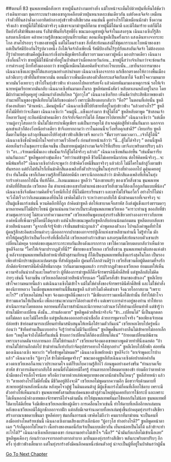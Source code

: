 ##ตอนที่ 83 ขุนพลเทพมือสังหาร
ชายผู้นั้นสง่างามอย่างยิ่ง แม้ใบหน้าจะเต็มไปด้วยฝุ่นที่เห็นได้ชัดว่าเร่งเดินทางมา
ชุดเกราะบนร่างของเขาถูกเคลือบด้วยฝุ่นหนาเตอะเช่นเดียวกัน แต่ยังคงเจิดจ้า เหมือนเจ้าตัวที่ยืนสง่าดั่งดวงอาทิตย์กลางทุ่งข้าวฟ่างสีเขียวสด
คนเช่นนี้ ดูอย่างไรก็ไม่เหมือนนักฆ่า
ซึ่งความจริงแล้ว ชายผู้นี้ก็มิใช่นักฆ่าจริงๆ แม้เขาจะมาฆ่าซูหลีก็ตาม
ชายผู้นี้มิได้มาดี และมิได้มาร้าย แต่ก็มิได้ปิดบังรังสีฆ่าฟันของตน รังสีฆ่าฟันที่บริสุทธิ์ยิ่ง
ขณะมองดูชายผู้เจิดจ้าในแสงอรุณ เฉินฉางเซิงก็รู้สึกแสบตาเล็กน้อย คล้ายความรู้สึกขณะอยู่บนที่ราบหิมะ ตอนเห็นซูหลีเป็นครั้งแรก
แสงเดินทางจากระยะไกล สาดไปรอบๆ ร่างของชายผู้นี้ แต่ไม่โดนร่างเขา สิ่งที่สะท้อนแสงมิใช่ชุดเกราะและใบหน้าของเขา แต่เป็นรัศมีป้องกันไร้รูปดวงหนึ่ง ถึงได้เจิดจ้าถึงเพียงนี้
รัศมีป้องกันไร้รูปกับแสงอันเจิดจ้า ไม่ต้องบอกก็รู้ว่าฝ่ายตรงข้ามคือผู้แข็งแกร่งซึ่งบำเพ็ญเพียรถึงขั้นรวบรวมดวงดาวผู้หนึ่ง
มองปราดเดียว เฉินฉางเซิงก็แน่ใจว่า ชายผู้นี้มิใช่นักฆ่าที่อยู่ในป่าต้นฮว่าเมื่อหลายวันก่อน...ชายผู้นี้สว่างจ้าเกินกว่าจะซ่อนเร้นการดำรงอยู่ อีกทั้งยังมองออกว่า ชายผู้นี้เหมือนไม่เคยคิดที่จะทำอะไรแบบนั้น...เขายืนรอการมาของเฉินฉางเซิงและซูหลีใต้แสงอรุณอย่างสง่าผ่าเผย
เฉินฉางเซิงลงจากรถ แก้เชือกตรงคอให้กวางพื้นเมือง แล้วตีเบาๆ เข้าที่บั้นท้ายพวกมัน ตอนนี้กวางพื้นเมืองสองตัวสื่อกระแสจิตกับเขาได้ จึงเข้าใจความหมาย พวกมันวิ่งเหยาะๆ เข้าไปในทุ่งข้าวฟ่าง ห่างออกไปหลายร้อยจั้ง แล้วค่อยหันมามองเหตุการณ์ รอให้เจ้านายหนุ่มเรียกพวกมันกลับ
เฉินฉางเซิงหันมามองในรถ
ซูหลีห่มหนังสัตว์ หลับตาเอนหลังอยู่ในรถ โดยมีผ้ากำมะหยี่อุดหูอยู่ เหมือนกำลังหลับใหล
“ผู้อาวุโส” เฉินฉางเซิงเรียก
เห็นชัดว่าประสิทธิภาพของผ้ากำมะหยี่ในหูของซูหลีเทียบไม่ได้กับของม่ออวี่ เพราะมีเสียงตอบกลับว่า “หือ?”
ในตอนที่เอ่ยนั้น ซูหลียังคงหลับตา
“ด้านหน้า...มีคนผู้หนึ่ง” เฉินฉางเซิงชี้ไปยังชายที่อยู่ในทุ่งข้าวฟ่าง
“แล้วอย่างไร?” ซูหลียังไม่มีทีท่าว่าจะลืมตา
เฉินฉางเซิงว่า “คนผู้นี้...แข็งแกร่งมาก ข้าสู้ไม่ได้”
ซูหลีหลับตาพูด “ข้าสอนเจ้าก็หลายวันอยู่ กะอีแค่นักฆ่าคนเดียว ถ้าเจ้ายังจัดการไม่ได้ ก็สมควรไปตายเสีย”
เฉินฉางเซิงว่า “แต่เมื่อวานผู้อาวุโสบอกว่า นั่นไม่ใช่การบำเพ็ญเพียร แต่เป็นการคุยโม้ ถ้าเจอคู่ต่อสู้ที่ห่างชั้นกันมาก นอกจากคุกเข่าแล้วก็ต้องวิ่งหนีอย่างเดียว ข้าจึงอยากถามว่า เราในตอนนี้จะวิ่งหรือคุกเข่าดี?”
เงียบกริบ ซูหลีลืมตาในที่สุด แล้วลุกขึ้นมองไปยังทุ่งข้าวฟ้างสีเขียวขจี พลางว่า “ขั้นรวบรวมดวงดาว...เจ้าก็สู้ได้นี่”
เฉินฉางเซิงชั่งน้ำหนักในใจอย่างรวดเร็วอีกครั้ง ก่อนส่ายหน้าแล้วว่า “นี่...สู้ไม่ได้จริงๆ ”
ตอนนี้ซูหลีค่อยเห็นร่างในชุดเกราะชัดเจนขึ้น เป็นชายหนุ่มผู้สง่างามเจิดจ้าไร้ที่เปรียบ เขาจึงกะพริบตาปริบๆ แล้วว่า “อา...เจ้าหมอนี่นั่นเอง เช่นนั้นเจ้าก็สู้ไม่ได้จริงๆ แล้วล่ะ”
เฉินฉางเซิงพลันเอ่ยขึ้น “เช่นนั้นเรารีบเผ่นกันเถอะ”
ซูหลีพูดอย่างขุ่นเคือง “อย่าว่าแต่ข้าซูหลี ชีวิตนี้ไม่เคยหนีมาก่อน ต่อให้คิดหนีจริงๆ...จะหนีพ้นหรือ?”
เฉินฉางเซิงกำลังจะพูดว่า ถ้าข้าคิดวิ่งหนีขึ้นมาจริงๆ แล้วล่ะก็ ไม่มีใครในต้าลู่วิ่งตามข้าทันหรอก แต่ยังไม่ทันไรก็เห็นม้าศึกสีแดงเพลิงทั้งตัวปรากฏขึ้นในทุ่งรกร้างที่ห่างออกไป
ดูคุ้นเคยอยู่บ้าง
ทันใดนั้น เขาก็เกิดความรู้สึกที่ไม่ค่อยดีนัก
เพราะนึกออกแล้วว่า ม้าศึกสีแดงเพลิงที่เห็นในทุ่งรกร้างห่างออกไปนั้น ที่แท้ก็คือ...กิเลนเมฆแดง
ซูหลีว่า “น้องชายแท้ๆ ของเซวียสิ่งชวน ขุนพลเทพลำดับที่ยี่สิบแปด เซวียเหอ อืม ตำแหน่งของเขากับตำแหน่งของเซวียสิ่งชวนก็ต้องเกื้อกูลกันแบบพี่น้อง”
เฉินฉางเซิงจึงตัดความคิดที่จะวิ่งหนีทิ้งไป
ที่นี่ไม่มีกระเรียนขาว และเขาไม่ใช่จินอวี้ลวี่ อย่างไรก็ไม่น่าจะวิ่งได้เร็วกว่ากิเลนเมฆแดงที่บินได้
เขาคิดไม่ถึงว่า ระหว่างทางกลับใต้ นักฆ่าคนแรกที่เจอจริงๆ จะเป็นผู้แข็งแกร่งเช่นนี้
หวนคิดอีกทีก็ถูก ถ้าคิดฆ่าซูหลี ต่อให้เขาบาดเจ็บสาหัส ถึงส่งผู้แข็งแกร่งธรรมดาๆ มาหลายคนก็ไม่มีประโยชน์ ผู้มาแน่นอนว่าควรเป็นระดับขุนพลเทพเซวียเหอ
“คารวะท่านซู ขออภัยที่ข้าสวมชุดเกราะอยู่ ไม่สะดวกทำความเคารพ”
เซวียเหอยืนพูดบนทุ่งรกร้างสีเขียวอย่างองอาจราวกับเทพองค์หนึ่งที่เพิ่งมาจุติโดยมิได้คุกเข่า แต่น้ำเสียงขณะพูดกับซูหลีกลับอ่อนน้อมถ่อมตน
ซูหลีตอบกลับเขาด้วยสีหน้าเฉยชา “ดูจากที่เจ้ารู้จักข้า เจ้าชื่นชมข้าน่ะถูกแล้ว”
คำพูดหลงตัวเอง ไปจนถึงคำพูดที่ทำให้ผู้คนรู้สึกสะอิดสะเอียนต่างๆ เมื่อออกจากปากของอาจารย์ปู่เล็กแห่งเขาหลีซานท่านนี้ ไม่รู้ทำไม มักทำให้ผู้คนรู้สึกว่าเป็นเรื่องจริงที่เชื่อถือได้
เซวียเหอย่างก้าวเข้ามา แสงอรุณที่สะท้อนรอบตัวเขาแปรเปลี่ยนไม่หยุด รอยต่อของชุดเกราะกระทบกันเสียงดังแกรกกราก เขาใช้ความเงียบตอบกลับว่าเห็นด้วย
ซูหลีจึงถาม “ใครให้เจ้ามาปรากฏตัวที่นี่?”
พี่ชายของเซวียเหอ เซวียสิ่งชวน ขุนพลเทพลำดับสองแห่งต้าลู่ หลังจากขุนพลเทพฮั่นชิงทำหน้าที่เฝ้าสุสานเทียนซู ก็ได้เป็นขุนพลเทพที่แข็งแกร่งสุดในโลก เป็นรองเพียงห้านักปราชญ์และแปดมรสุม ที่สำคัญสุดคือ ผู้คนทั้งโลกล้วนดีรู้ว่า เซวียสิ่งชวนคือผู้ติดตามที่จงรักภักดีต่อจักรพรรดินีศักดิ์สิทธิ์มากสุด ว่ากันตามเหตุผลแล้ว การปรากฏตัวของเซวียเหอ ย่อมเผยให้เห็นความจริงอันน่ากลัวและโหดร้ายว่า ผู้ที่ต้องการฆ่าซูหลีก็คือจักรพรรดินีศักดิ์สิทธิ์
แต่ซูหลีกลับไม่คิดง่ายๆ เช่นนี้ จึงถามขึ้น
เซวียเหอก็ตอบด้วยสีหน้าเรียบเฉย “ไม่มีใครสั่งข้า ข้ามาของข้าเอง”
ซูหลีเงียบ เข้าใจความหมายนี้แล้ว
แต่เฉินฉางเซิงไม่เข้าใจ แม้ไม่ใช่คำสั่งของจักรพรรดินีศักดิ์สิทธิ์ และไม่ใช่คำสั่งของนิกายหลวง ในเมื่อขุนพลเทพท่านนี้ชื่นชมซูหลี แล้วทำไมถึงคิดฆ่าเขา จึงฉวยโอกาสถาม “เพราะอะไร?”
เซวียเหอไม่สนใจเขา จ้องมองซูหลีนิ่งพลางว่า “มีเพียงการรวมเหนือใต้เท่านั้น ที่ทำให้ต้าโจวข้ารวมแคว้นให้เป็นหนึ่ง เพื่อเอาชนะพวกมารได้อย่างแท้จริง แต่เพราะการดำรงอยู่ของท่าน ทำให้ยากดำเนินการมาโดยตลอด หลายคนทั้งในราชสำนักและนิกายหลวงล้วนหวังให้ท่านเปลี่ยนท่าที แต่ข้ารู้ว่าท่านไม่มีทางเปลี่ยน ดังนั้น...ท่านต้องตาย”
ซูหลีพูดด้วยสีหน้าจริงจัง “ข้า...เปลี่ยนได้”
นี่เป็นมุกตลก แต่ไม่ตลก และไม่มีใครเชื่อ
แต่ซูหลีแสดงออกอย่างน่าเชื่อถือ ด้วยการพูดจากใจจริง “ขอเพียงเจ้ายอมปล่อยข้า ข้าย่อมสามารถเปลี่ยนท่าทีมาสนับสนุนให้เหนือใต้รวมตัวกันแน่”
เซวียเหอเงียบไปครู่หนึ่ง ก่อนว่า “ข้ายึดท่านเป็นแบบอย่าง จึงรู้ว่าท่านไม่มีวันเปลี่ยน”
ซูหลีพูดขึ้นอย่างกลืนไม่เข้าคายไม่ออกเล็กน้อย “เหตุใดเจ้าถึงได้ดื้อรั้นเช่นนี้ ข้าบอกว่าเปลี่ยนได้ก็ต้องเปลี่ยนได้แน่”
“ถ้ายอมเปลี่ยนปณิธานเพราะแรงกดดันจากภายนอก ก็ไม่ใช่ท่านแล้ว” เซวียเหอจ้องมองเขาพลางพูดด้วยท่าทีนิ่งเฉยต่อ “ถ้าท่านไม่ใช่ท่านอีกต่อไป ข้าฆ่าท่านก็เท่ากับกำจัดอุปสรรคทางใจได้ทุกอย่าง”
ซูหลีเงียบไปสักพัก ค่อยหันมองเฉินฉางเซิง พลางว่า “หรือข้าพูดไม่หมด?”
เฉินฉางเซิงพยักหน้า
ซูหลีจึงว่า “ตาเจ้าพูดอะไรบ้างแล้ว”
เฉินฉางเซิง “ผู้อาวุโส ข้าไม่ถนัดพูดจริงๆ”
ขณะมองดูซูหลีกับเฉินฉางเซิงต่อปากต่อคำกัน ดวงตาเซวียเหอก็ฉายแววประหลาดใจ แต่ก็รีบเก็บความรู้สึกไว้ ก่อนพูดอย่างเคร่งขรึม “ท่านบาดเจ็บสาหัส ข่าวการเดินทางกลับใต้ ตอนนี้ยังไม่ค่อยมีใครรู้ ท่านตายภายใต้คมดาบของข้า ย่อมดีกว่าตายด้วยน้ำมือของโจรเล็กโจรน้อย หรือดีกว่าตายด้วยเล่ห์เพทุบายของพวกนักฆ่าเป็นไหนๆ”
ซูหลีส่ายหน้า แล้วว่า “ตายอย่างไรก็ไม่ดีทั้งนั้น มีชีวิตอยู่สิถึงจะดี”
เซวียเหอไม่พูดมากความอีก มือขวาจับด้ามดาบที่สะพายอยู่ด้านหลังหนึ่งเล่ม
หลังยุคโจวตู๋ฟู ในดินแดนต้าลู่ มีผู้แข็งแกร่งไม่กี่คนที่เลือกใช้ดาบ เพราะมีตัวอย่างให้เห็นมาแล้ว ขุนพลเทพทั้งสามสิบแปดคนของต้าลู่ส่วนใหญ่คุ้นเคยกับการใช้กระบี่ และเพราะได้เห็นหอกน้ำค้างเทพของจักรพรรดิไท่จงด้ามนั้น ทำให้ขุนพลเทพหันมาใช้หอกกันไม่น้อย ขุนพลเทพที่ใช้ดาบได้ดีเยี่ยม จึงมีเพียงเซวียเหอเพียงผู้เดียว
การเคลื่อนไหวเช่นนี้ ทำให้ดาบที่เหลืออีกหกเล่มบนหลังของเซวียเหอมิได้ถูกชักออกจากฝัก แต่กลับมีเจตจำนงดาบทั้งหกเล่มพุ่งขึ้นปกคลุมทุ่งรกร้างสีเขียว สร้างอาณาเขตดาบขึ้นมา
ซูหลีค่อยๆ ข่มกลั้นอารมณ์ เขาคิดไม่ถึงว่า คนแรกที่มาฆ่าตน จะเป็นคนที่ลงมืออย่างโหดร้ายเช่นนี้
เฉินฉางเซิงถามเสียงแปร่งเล็กน้อย “ผู้อาวุโส ทำอย่างไรดี?”
ซูหลีพูดหน้าตาเฉย “เจ้าก็ดูออกใช่ไหมว่า เนื้อย่างของหมอนี่กับเจ้าเป็นแบบเดียวกัน เย็นหน่อยเป็นไม่ได้ แล้วข้าจะทำอะไรได้?”
เฉินฉางเซิงเหลือบมองเขา ก่อนถามอย่างไม่เข้าใจ “เนื้อ?”
“น้ำมันกับเกลือไม่เข้าเนื้อเลย”
ซูหลีพูดเคืองๆ ก่อนก้าวลงจากรถอย่างยากลำบาก มายืนมองทุ่งรกร้างสีเขียว พลันกะพริบตาปริบๆ อีกครั้ง
ทุ่งข้าวฟ่างเตี้ยมาก แต่ในทุ่งรกร้างยังมีคนอีกคนหนึ่งซ่อนตัวอยู่
น่าจะเป็นผู้ที่อยู่ในป่าต้นฮว่าผู้นั้น


[Go To Next Chapter]( ./370.md)